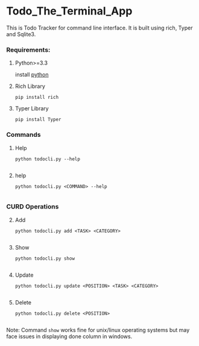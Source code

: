 # Todo_The_Terminal_App

This is Todo Tracker for command line interface. It is built using rich, Typer and Sqlite3. 

### Requirements:
1. Python>=3.3

    install [python](https://www.python.org/downloads/)

2. Rich Library

    ```pip install rich```

3. Typer Library
 
    ```pip install Typer```

### Commands

1. Help

   ```python todocli.py --help```
   
   
    <img alt="" src="./images/help.png"/>

2. <COMMAND> help

    ```python todocli.py <COMMAND> --help```


    <img alt="" src="./images/funcHelp.png"/>

### CURD Operations

2. Add 

    ```python todocli.py add <TASK> <CATEGORY>```


    <img alt="" src="./images/add.png"/>

2. Show

    ```python todocli.py show```


    <img alt="" src="./images/show.png"/>

4. Update

    ```python todocli.py update <POSITION> <TASK> <CATEGORY>```


    <img alt="" src="./images/update.png"/>

6. Delete

    ```python todocli.py delete <POSITION>```


    <img alt="" src="./images/delete.png"/>




Note: Command ```show``` works fine for unix/linux operating systems but may face issues in displaying done column in windows.




